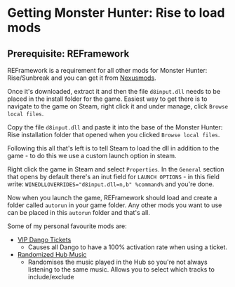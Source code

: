 # Getting Monster Hunter: Rise to load mods

## Prerequisite: REFramework

REFramework is a requirement for all other mods for Monster Hunter: Rise/Sunbreak and you can get it from [Nexusmods](https://www.nexusmods.com/monsterhunterrise/mods/26).

Once it's downloaded, extract it and then the file `d8input.dll` needs to be placed in the install folder for the game. Easiest way to get there is to navigate to the game on Steam, right click it and under manage, click `Browse local files`.

Copy the file `d8input.dll` and paste it into the base of the Monster Hunter: Rise installation folder that opened when you clicked `Browse local files`.

Following this all that's left is to tell Steam to load the dll in addition to the game - to do this we use a custom launch option in steam.

Right click the game in Steam and select `Properties`. In the `General` section that opens by default there's an inut field for `LAUNCH OPTIONS` - in this field write: `WINEDLLOVERRIDES="d8input.dll=n,b" %command%` and you're done.

Now when you launch the game, REFramework should load and create a folder called `autorun` in your game folder. Any other mods you want to use can be placed in this `autorun` folder and that's all.

Some of my personal favourite mods are:
* [VIP Dango Tickets](https://www.nexusmods.com/monsterhunterrise/mods/92)
    * Causes all Dango to have a 100% activation rate when using a ticket.
*  [Randomized Hub Music](https://www.nexusmods.com/monsterhunterrise/mods/526)
    * Randomises the music played in the Hub so you're not always listening to the same music. Allows you to select which tracks to include/exclude 
